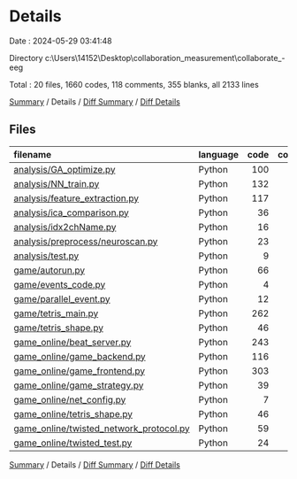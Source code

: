 # Details

Date : 2024-05-29 03:41:48

Directory c:\\Users\\14152\\Desktop\\collaboration_measurement\\collaborate_-eeg

Total : 20 files,  1660 codes, 118 comments, 355 blanks, all 2133 lines

[Summary](results.md) / Details / [Diff Summary](diff.md) / [Diff Details](diff-details.md)

## Files
| filename | language | code | comment | blank | total |
| :--- | :--- | ---: | ---: | ---: | ---: |
| [analysis/GA_optimize.py](/analysis/GA_optimize.py) | Python | 100 | 16 | 32 | 148 |
| [analysis/NN_train.py](/analysis/NN_train.py) | Python | 132 | 13 | 34 | 179 |
| [analysis/feature_extraction.py](/analysis/feature_extraction.py) | Python | 117 | 3 | 16 | 136 |
| [analysis/ica_comparison.py](/analysis/ica_comparison.py) | Python | 36 | 20 | 21 | 77 |
| [analysis/idx2chName.py](/analysis/idx2chName.py) | Python | 16 | 0 | 10 | 26 |
| [analysis/preprocess/neuroscan.py](/analysis/preprocess/neuroscan.py) | Python | 23 | 9 | 10 | 42 |
| [analysis/test.py](/analysis/test.py) | Python | 9 | 7 | 8 | 24 |
| [game/autorun.py](/game/autorun.py) | Python | 66 | 3 | 17 | 86 |
| [game/events_code.py](/game/events_code.py) | Python | 4 | 0 | 0 | 4 |
| [game/parallel_event.py](/game/parallel_event.py) | Python | 12 | 5 | 5 | 22 |
| [game/tetris_main.py](/game/tetris_main.py) | Python | 262 | 3 | 44 | 309 |
| [game/tetris_shape.py](/game/tetris_shape.py) | Python | 46 | 0 | 4 | 50 |
| [game_online/beat_server.py](/game_online/beat_server.py) | Python | 243 | 8 | 44 | 295 |
| [game_online/game_backend.py](/game_online/game_backend.py) | Python | 116 | 7 | 20 | 143 |
| [game_online/game_frontend.py](/game_online/game_frontend.py) | Python | 303 | 11 | 55 | 369 |
| [game_online/game_strategy.py](/game_online/game_strategy.py) | Python | 39 | 8 | 10 | 57 |
| [game_online/net_config.py](/game_online/net_config.py) | Python | 7 | 0 | 0 | 7 |
| [game_online/tetris_shape.py](/game_online/tetris_shape.py) | Python | 46 | 0 | 4 | 50 |
| [game_online/twisted_network_protocol.py](/game_online/twisted_network_protocol.py) | Python | 59 | 5 | 12 | 76 |
| [game_online/twisted_test.py](/game_online/twisted_test.py) | Python | 24 | 0 | 9 | 33 |

[Summary](results.md) / Details / [Diff Summary](diff.md) / [Diff Details](diff-details.md)